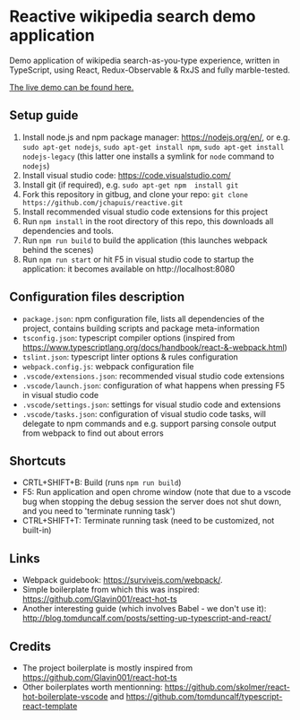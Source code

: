 # Reactive wikipedia search demo application
Demo application of wikipedia search-as-you-type experience, written in TypeScript, using React, Redux-Observable & RxJS and fully marble-tested.

[The live demo can be found here.](http://jonaschapuis.com/wikisearch/)

## Setup guide
1. Install node.js and npm package manager: https://nodejs.org/en/, or e.g. `sudo apt-get nodejs`, `sudo apt-get install npm`, `sudo apt-get install nodejs-legacy` (this latter one installs a symlink for `node` command to `nodejs`)
2. Install visual studio code: https://code.visualstudio.com/
4. Install git (if required), e.g. `sudo apt-get npm  install git` 
3. Fork this repository in gitbug, and clone your repo: `git clone https://github.com/jchapuis/reactive.git`
4. Install recommended visual studio code extensions for this project
5. Run `npm install` in the root directory of this repo, this downloads all dependencies and tools.
6. Run `npm run build` to build the application (this launches webpack behind the scenes) 
7. Run `npm run start` or hit F5 in visual studio code to startup the application: it becomes available on http://localhost:8080

## Configuration files description
- `package.json`: npm configuration file, lists all dependencies of the project, contains building scripts and package meta-information
- `tsconfig.json`: typescript compiler options (inspired from https://www.typescriptlang.org/docs/handbook/react-&-webpack.html)
- `tslint.json`: typescript linter options & rules configuration
- `webpack.config.js`: webpack configuration file
- `.vscode/extensions.json`: recommended visual studio code extensions
- `.vscode/launch.json`: configuration of what happens when pressing F5 in visual studio code
- `.vscode/settings.json`: settings for visual studio code and extensions
- `.vscode/tasks.json`: configuration of visual studio code tasks, will delegate to npm commands and e.g. support parsing console output from webpack to find out about errors  

## Shortcuts
- CRTL+SHIFT+B: Build (runs `npm run build`)
- F5: Run application and open chrome window (note that due to a vscode bug when stopping the debug session the server does not shut down, and you need to 'terminate running task')
- CTRL+SHIFT+T: Terminate running task (need to be customized, not built-in)

## Links
 - Webpack guidebook: https://survivejs.com/webpack/.
 - Simple boilerplate from which this was inspired: https://github.com/Glavin001/react-hot-ts
- Another interesting guide (which involves Babel - we don't use it):
http://blog.tomduncalf.com/posts/setting-up-typescript-and-react/

## Credits
- The project boilerplate is mostly inspired from https://github.com/Glavin001/react-hot-ts
- Other boilerplates worth mentionning:
https://github.com/skolmer/react-hot-boilerplate-vscode and https://github.com/tomduncalf/typescript-react-template